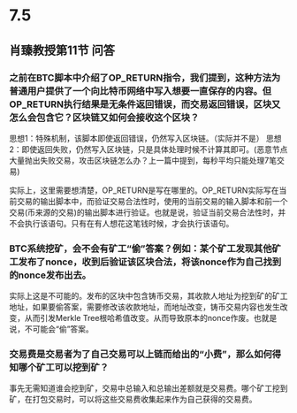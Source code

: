 # 7.5

## 肖臻教授第11节 问答

### **之前在BTC脚本中介绍了OP_RETURN指令，我们提到，这种方法为普通用户提供了一个向比特币网络中写入想要一直保存的内容。但OP_RETURN执行结果是无条件返回错误，而交易返回错误，区块又怎么会包含它？区块链又如何会接收这个区块？**

思想1：特殊机制，该脚本即使返回错误，仍然写入区块链。（实际并不是）
思想2：即使返回失败，仍然写入区块链，只是具体处理时候不计算其即可。(恶意节点大量抛出失败交易，攻击区块链怎么办？上一篇中提到，每秒平均只能处理7笔交易)

实际上，这里需要想清楚，OP_RETURN是写在哪里的。OP_RETURN实际写在当前交易的输出脚本中，而验证交易合法性时，使用的当前交易的输入脚本和前一个交易(币来源的交易)的输出脚本进行验证。也就是说，验证当前交易合法性时，并不会执行该语句。只有在有人想花这笔钱时候，才会执行该语句。


### **BTC系统挖矿，会不会有矿工“偷”答案？例如：某个矿工发现其他矿工发布了nonce，收到后验证该区块合法，将该nonce作为自己找到的nonce发布出去。**

实际上这是不可能的。发布的区块中包含铸币交易，其收款人地址为挖到矿的矿工地址，如果要偷答案，需要修改该收款地址，而地址改变，铸币交易内容也发生改变，从而引发Merkle Tree根哈希值改变。从而导致原本的nonce作废。也就是说，不可能会“偷”答案。

### **交易费是交易者为了自己交易可以上链而给出的“小费”，那么如何得知哪个矿工可以挖到矿？**

事先无需知道谁会挖到矿，交易中总输入和总输出差额就是交易费。哪个矿工挖到矿，在打包交易时，可以将这些交易费收集起来作为自己获得的交易费。

